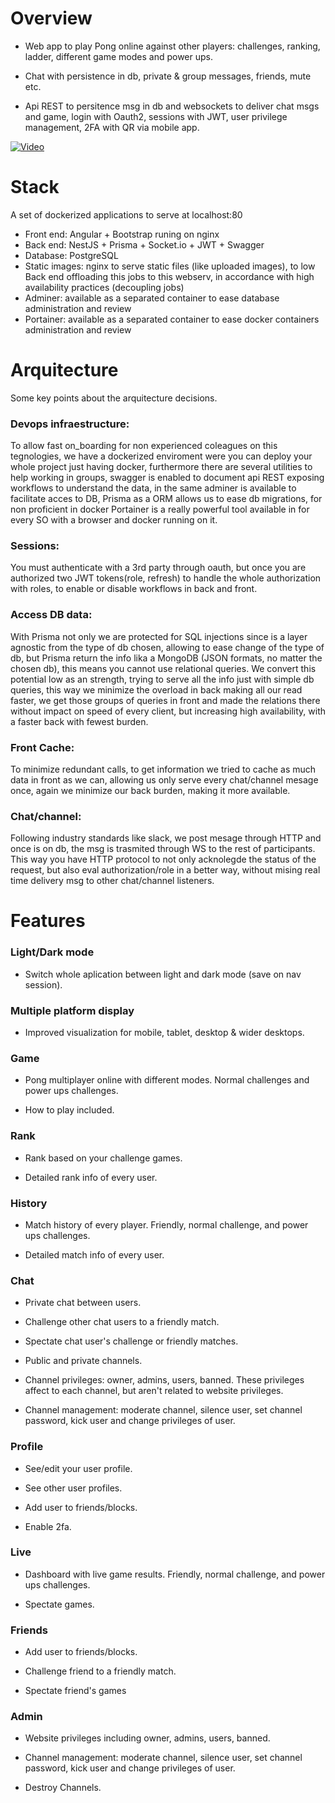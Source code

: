 **Overview**
============
-   Web app to play Pong online against other players: challenges, ranking, ladder, different game modes and power ups.

-   Chat with persistence in db, private & group messages, friends, mute etc.

-   Api REST to persitence msg in db and websockets to deliver chat msgs and game, login with Oauth2, sessions with JWT, user privilege management, 2FA with QR via mobile app.

[![Video](https://em4dri.github.io/42_ft_transcendence/media/demo.png)](https://em4dri.github.io/42_ft_transcendence/media/demo.webm)

**Stack**
=========
A set of dockerized applications to serve at localhost:80

-   Front end: Angular + Bootstrap runing on nginx
-   Back end: NestJS + Prisma + Socket.io + JWT + Swagger
-   Database: PostgreSQL
-   Static images: nginx to serve static files (like uploaded images), to low Back end offloading this jobs to this webserv, in accordance with high availability practices (decoupling jobs)
-   Adminer: available as a separated container to ease database administration and review
-   Portainer: available as a separated container to ease docker containers administration and review

**Arquitecture**
================
Some key points about the arquitecture decisions.

### Devops infraestructure:

To allow fast on_boarding for non experienced coleagues on this tegnologies, we have a dockerized enviroment were you can deploy your whole project just having docker, furthermore there are several utilities to help working in groups, swagger is enabled to document api REST exposing workflows to understand the data, in the same adminer is available to facilitate acces to DB, Prisma as a ORM allows us to ease db migrations, for non proficient in docker Portainer is a really powerful tool available in for every SO with a browser and docker running on it.

###	Sessions: 
You must authenticate with a 3rd party through oauth, but once you are authorized two JWT tokens(role, refresh) to handle the whole authorization with roles, to enable or disable workflows in back and front.

### Access DB data:
With Prisma not only we are protected for SQL injections since is a layer agnostic from the type of db chosen, allowing to ease change of the type of db, but Prisma return  the info lika a MongoDB (JSON formats, no matter the chosen db), this means you cannot use relational queries. We convert this potential low as an strength, trying to serve all the info just with simple db queries, this way we minimize the overload in back making all our read faster, we get those groups of queries in front and made the relations there without impact on speed of every client, but increasing high availability, with a faster back with fewest burden.

### Front Cache: 
To minimize redundant calls, to get information we tried to cache as much data in front as we can, allowing us only serve every chat/channel mesage once, again we minimize our back burden, making it more available.

###	Chat/channel: 
Following industry standards like slack, we post mesage through HTTP and once is on db, the msg is trasmited through WS to the rest of participants. This way you have HTTP protocol to not only acknolegde the status of the request, but also eval authorization/role in a better way, without mising real time delivery msg to other chat/channel listeners.

**Features**
============
### Light/Dark mode
-   Switch whole aplication between light and dark mode (save on nav session).

### Multiple platform display
-   Improved visualization for mobile, tablet, desktop & wider desktops.

### Game
-   Pong multiplayer online with different modes. Normal challenges and power ups challenges.

-   How to play included.

### Rank
-   Rank based on your challenge games.

-   Detailed rank info of every user.

### History
-   Match history of every player. Friendly, normal challenge, and power ups challenges.

-   Detailed match info of every user.

### Chat
-   Private chat between users.

-   Challenge other chat users to a friendly match.

-   Spectate chat user's challenge or friendly matches.

-   Public and private channels.

-   Channel privileges: owner, admins, users, banned. These privileges affect to each channel, but aren't related to website privileges.

-   Channel management: moderate channel, silence user, set channel password, kick user and change privileges of user.

### Profile
-   See/edit your user profile.

-   See other user profiles.

-   Add user to friends/blocks.

-   Enable 2fa.


### Live
-   Dashboard with live game results. Friendly, normal challenge, and power ups challenges.

-   Spectate games.

### Friends
-   Add user to friends/blocks.

-   Challenge friend to a friendly match.

-   Spectate friend's games

### Admin
-   Website privileges including owner, admins, users, banned.

-   Channel management: moderate channel, silence user, set channel password, kick user and change privileges of user.

-   Destroy Channels.


